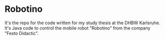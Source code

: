 Robotino
========

It's the repo for the code written for my study thesis at the DHBW Karlsruhe. It's Java code to control the mobile robot "Robotino" from the company "Festo Didactic".
